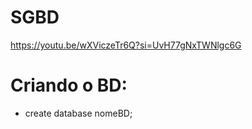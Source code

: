 # SGBD

https://youtu.be/wXViczeTr6Q?si=UvH77gNxTWNlgc6G

# Criando o BD:

- create database nomeBD;
